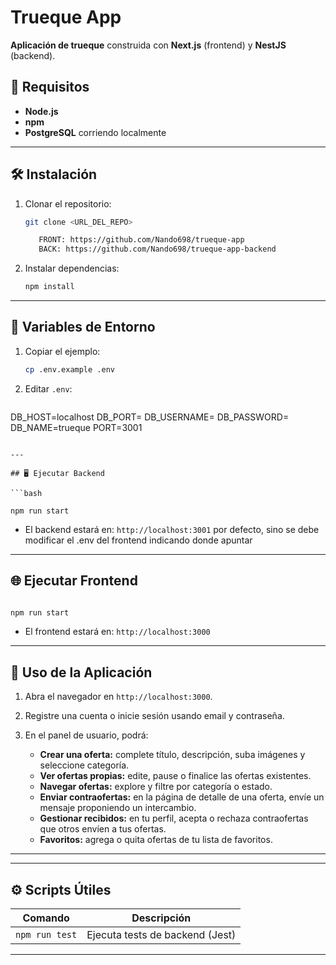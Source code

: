 # Trueque App

**Aplicación de trueque** construida con **Next.js** (frontend) y **NestJS** (backend).



## 🚀 Requisitos

* **Node.js** 
* **npm**
* **PostgreSQL** corriendo localmente

---

## 🛠️ Instalación

1. Clonar el repositorio:

   ```bash
   git clone <URL_DEL_REPO>

      FRONT: https://github.com/Nando698/trueque-app
      BACK: https://github.com/Nando698/trueque-app-backend
   
   ```
2. Instalar dependencias:

   ```bash
   npm install      
   ```

---

## 🔐 Variables de Entorno

1. Copiar el ejemplo:

   ```bash
   cp .env.example .env
   ```
2. Editar `.env`:

   ```dotenv
  DB_HOST=localhost
  DB_PORT= 
  DB_USERNAME=
  DB_PASSWORD=
  DB_NAME=trueque
  PORT=3001
   ```

---

## 🖥️ Ejecutar Backend

```bash

npm run start 

```

* El backend estará en: `http://localhost:3001` por defecto, sino se debe modificar el .env del frontend indicando donde apuntar

---

## 🌐 Ejecutar Frontend

```bash

npm run start      
```

* El frontend estará en: `http://localhost:3000`

---

## 🔎 Uso de la Aplicación

1. Abra el navegador en `http://localhost:3000`.
2. Registre una cuenta o inicie sesión usando email y contraseña.
3. En el panel de usuario, podrá:

   * **Crear una oferta:** complete título, descripción, suba imágenes y seleccione categoría.
   * **Ver ofertas propias:** edite, pause o finalice las ofertas existentes.
   * **Navegar ofertas:** explore y filtre por categoría o estado.
   * **Enviar contraofertas:** en la página de detalle de una oferta, envíe un mensaje proponiendo un intercambio.
   * **Gestionar recibidos:** en tu perfil, acepta o rechaza contraofertas que otros envíen a tus ofertas.
   * **Favoritos:** agrega o quita ofertas de tu lista de favoritos.

---



---

## ⚙️ Scripts Útiles

| Comando                  | Descripción                            |
| ------------------------ | -------------------------------------- |
| `npm run test`   | Ejecuta tests de backend (Jest)                |



---

